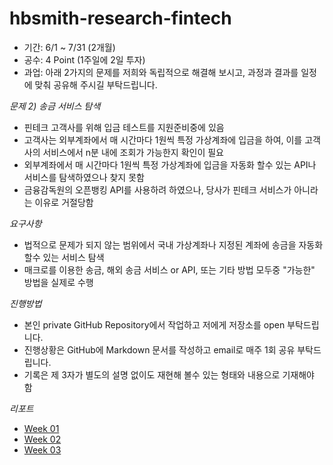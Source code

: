 # hbsmith-research-fintech

- 기간: 6/1 ~ 7/31 (2개월)
- 공수: 4 Point (1주일에 2일 투자)
- 과업: 아래 2가지의 문제를 저희와 독립적으로 해결해 보시고, 과정과 결과를 일정에 맞춰 공유해 주시길 부탁드립니다.

*문제 2) 송금 서비스 탐색*
- 핀테크 고객사를 위해 입금 테스트를 지원준비중에 있음
- 고객사는 외부계좌에서 매 시간마다 1원씩 특정 가상계좌에 입금을 하여, 이를 고객사의 서비스에서 n분 내에 조회가 가능한지 확인이 필요
- 외부계좌에서 매 시간마다 1원씩 특정 가상계좌에 입금을 자동화 할수 있는 API나 서비스를 탐색하였으나 찾지 못함
- 금융감독원의 오픈뱅킹 API를 사용하려 하였으나, 당사가 핀테크 서비스가 아니라는 이유로 거절당함

*요구사항*
- 법적으로 문제가 되지 않는 범위에서 국내 가상계좌나 지정된 계좌에 송금을 자동화 할수 있는 서비스 탐색
- 매크로를 이용한 송금, 해외 송금 서비스 or API, 또는 기타 방법 모두중 "가능한" 방법을 실제로 수행

*진행방법*
- 본인 private GitHub Repository에서 작업하고 저에게 저장소를 open 부탁드립니다.
- 진행상황은 GitHub에 Markdown 문서를 작성하고 email로 매주 1회 공유 부탁드립니다.
- 기록은 제 3자가 별도의 설명 없이도 재현해 볼수 있는 형태와 내용으로 기재해야 함

*리포트*
- [Week 01](./reports/week01.md)
- [Week 02](./reports/week02.md)
- [Week 03](./reports/week03.md)
